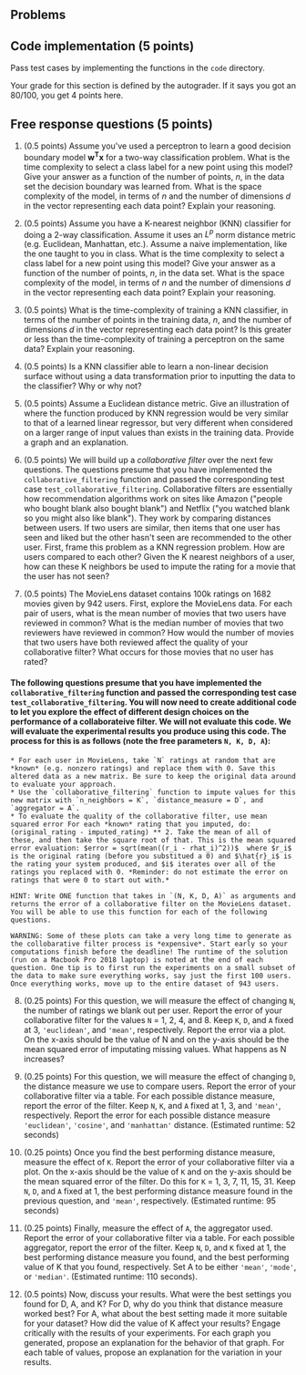 ## Problems

## Code implementation (5 points)
Pass test cases by implementing the functions in the `code` directory.

Your grade for this section is defined by the autograder. If it says you got an 80/100,
you get 4 points here.

## Free response questions (5 points)

1. (0.5 points) Assume you've used a perceptron to learn a good decision boundary model $\mathbf{w^Tx}$ for a two-way classification problem. What is the time complexity to select a class label for a new point using this model? Give your answer as a function of the number of points, $n$, in the data set the decision boundary was learned from. What is the space complexity of the model, in terms of $n$ and the number of dimensions $d$ in the vector representing each data point? Explain your reasoning.

2. (0.5 points) Assume you have a K-nearest neighbor (KNN) classifier for doing a 2-way classification. Assume it uses an $L^p$ norm distance metric (e.g. Euclidean, Manhattan, etc.). Assume a naive implementation, like the one taught to you in class. What is the time complexity to select a class label for a new point using this model? Give your answer as a function of the number of points, $n$, in the data set. What is the space complexity of the model, in terms of $n$ and the number of dimensions $d$ in the vector representing each data point? Explain your reasoning. 

3. (0.5 points) What is the time-complexity of training a KNN classifier, in terms of the number of points in the training data, $n$, and the number of dimensions $d$ in the vector representing each data point? Is this greater or less than the time-complexity of training a perceptron on the same data? Explain your reasoning.

4. (0.5 points) Is a KNN classifier able to learn a non-linear decision surface without using a data transformation prior to inputting the data to the classifier? Why or why not? 

5. (0.5 points) Assume a Euclidean distance metric. Give an illustration of where the function produced by KNN regression would be very similar to that of a learned linear regressor, but very different when considered on a larger range of input values than exists in the training data. Provide a graph and an explanation. 

6. (0.5 points) We will build up a *collaborative filter* over the next few questions. The questions presume that you have implemented the `collaborative_filtering` function and passed the corresponding test case `test_collaborative_filtering`. Collaborative filters are essentially how recommendation algorithms work on sites like Amazon ("people who bought blank also bought blank") and Netflix ("you watched blank so you might also like blank"). They work by comparing distances between users. If two users are similar, then items that one user has seen and liked but the other hasn't seen are recommended to the other user. First, frame this problem as a KNN regression problem. How are users compared to each other? Given the K nearest neighbors of a user, how can these K neighbors be used to impute the rating for a movie that the user has not seen?

7. (0.5 points) The MovieLens dataset contains 100k ratings on 1682 movies given by 942 users. First, explore the MovieLens data. For each pair of users, what is the mean number of movies that two users have reviewed in common? What is the median number of movies that two reviewers have reviewed in common? How would the number of movies that two users have both reviewed affect the quality of your collaborative filter? What occurs for those movies that no user has rated? 

#### The following questions presume that you have implemented the `collaborative_filtering` function and passed the corresponding test case `test_collaborative_filtering`. You will now need to create additional code to let you explore the effect of different design choices on the performance of a collaborateive filter. We will not evaluate this code. We will evaluate the experimental results you produce using this code. The process for this is as follows (note the free parameters `N, K, D, A`):
    * For each user in MovieLens, take `N` ratings at random that are *known* (e.g. nonzero ratings) and replace them with 0. Save this altered data as a new matrix. Be sure to keep the original data around to evaluate your approach.
    * Use the `collaborative_filtering` function to impute values for this new matrix with `n_neighbors = K`, `distance_measure = D`, and `aggregator = A`. 
    * To evaluate the quality of the collaborative filter, use mean squared error For each *known* rating that you imputed, do: (original_rating - imputed_rating) ** 2. Take the mean of all of these, and then take the square root of that. This is the mean squared error evaluation: $error = sqrt(mean((r_i - rhat_i)^2))$  where $r_i$ is the original rating (before you substitued a 0) and $\hat{r}_i$ is the rating your system produced, and $i$ iterates over all of the ratings you replaced with 0. *Reminder: do not estimate the error on ratings that were 0 to start out with.*

    HINT: Write ONE function that takes in `(N, K, D, A)` as arguments and returns the error of a collaborative filter on the MovieLens dataset. You will be able to use this function for each of the following questions.

    WARNING: Some of these plots can take a very long time to generate as the collobarative filter process is *expensive*. Start early so your computations finish before the deadline! The runtime of the solution (run on a Macbook Pro 2018 laptop) is noted at the end of each question. One tip is to first run the experiments on a small subset of the data to make sure everything works, say just the first 100 users. Once everything works, move up to the entire dataset of 943 users.
 
8.  (0.25 points) For this question, we will measure the effect of changing `N`, the number of ratings we blank out per user. Report the error of your collaborative filter for the values `N` = 1, 2, 4, and 8. Keep `K`, `D`, and `A` fixed at 3, `'euclidean'`, and `'mean'`, respectively. Report the error via a plot. On the x-axis should be the value of N and on the y-axis should be the mean squared error of imputating missing values. What happens as N increases?

9. (0.25 points) For this question, we will measure the effect of changing `D`, the distance measure we use to compare users. Report the error of your collaborative filter via a table. For each possible distance measure, report the error of the filter. Keep `N`, `K`, and `A` fixed at 1, 3, and `'mean'`, respectively. Report the error for each possible distance measure `'euclidean'`, `'cosine'`, and `'manhattan'` distance. (Estimated runtime: 52 seconds)
    
10. (0.25 points) Once you find the best performing distance measure, measure the effect of `K`. Report the error of your collaborative filter via a plot. On the x-axis should be the value of `K` and on the y-axis should be the mean squared error of the filter. Do this for `K` = 1, 3, 7, 11, 15, 31. Keep `N`, `D`, and `A` fixed at 1, the best performing distance measure found in the previous question, and `'mean'`, respectively. (Estimated runtime: 95 seconds)
    
11. (0.25 points) Finally, measure the effect of `A`, the aggregator used. Report the error of your collaborative filter via a table. For each possible aggregator, report the error of the filter. Keep `N`, `D`, and `K` fixed at 1, the best performing distance measure you found, and the best performing value of K that you found, respectively. Set A to be either `'mean'`, `'mode'`, or `'median'`. (Estimated runtime: 110 seconds). 
  
12. (0.5 points) Now, discuss your results. What were the best settings you found for D, A, and K? For D, why do you think that distance measure worked best? For A, what about the best setting made it more suitable for your dataset? How did the value of K affect your results? Engage critically with the results of your experiments. For each graph you generated, propose an explanation for the behavior of that graph. For each table of values, propose an explanation for the variation in your results.
